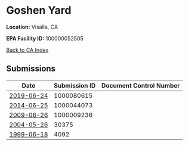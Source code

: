 # Goshen Yard

**Location:** Visalia, CA

**EPA Facility ID:** 100000052505

[Back to CA Index](../../index.md)

## Submissions

| Date | Submission ID | Document Control Number |
|------|--------------|-------------------------|
| [2019-06-24](submissions/1000080615.md) | 1000080615 |  |
| [2014-06-25](submissions/1000044073.md) | 1000044073 |  |
| [2009-06-26](submissions/1000009236.md) | 1000009236 |  |
| [2004-05-26](submissions/30375.md) | 30375 |  |
| [1999-06-18](submissions/4092.md) | 4092 |  |
